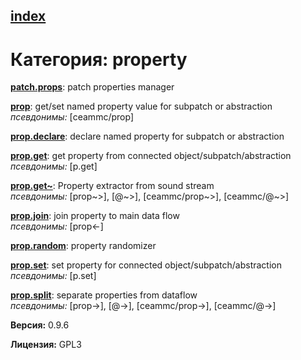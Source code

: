 [index](index.html) 
---

# Категория: property




[**patch.props**](patch.props.html): patch properties manager 

[**prop**](prop.html): get/set named property value for subpatch or abstraction <br>
_псевдонимы:_ \[ceammc/prop\]


[**prop.declare**](prop.declare.html): declare named property for subpatch or abstraction 

[**prop.get**](prop.get.html): get property from connected object/subpatch/abstraction <br>
_псевдонимы:_ \[p.get\]


[**prop.get~**](prop.get~.html): Property extractor from sound stream <br>
_псевдонимы:_ \[prop~&gt;\], \[@~&gt;\], \[ceammc/prop~&gt;\], \[ceammc/@~&gt;\]


[**prop.join**](prop.join.html): join property to main data flow <br>
_псевдонимы:_ \[prop&lt;-\]


[**prop.random**](prop.random.html): property randomizer 

[**prop.set**](prop.set.html): set property for connected object/subpatch/abstraction <br>
_псевдонимы:_ \[p.set\]


[**prop.split**](prop.split.html): separate properties from dataflow <br>
_псевдонимы:_ \[prop-&gt;\], \[@-&gt;\], \[ceammc/prop-&gt;\], \[ceammc/@-&gt;\]



**Версия:** 0.9.6

**Лицензия:** GPL3
